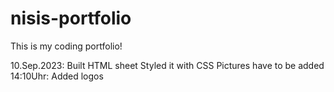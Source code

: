 # nisis-portfolio
This is my coding portfolio!

10.Sep.2023: Built HTML sheet
             Styled it with CSS
             Pictures have to be added
             14:10Uhr: Added logos
